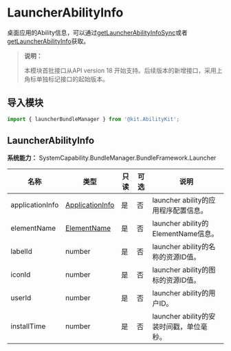 # LauncherAbilityInfo

桌面应用的Ability信息，可以通过[getLauncherAbilityInfoSync](js-apis-launcherBundleManager.md#launcherbundlemanagergetlauncherabilityinfosync)<!--Del-->或者[getLauncherAbilityInfo](js-apis-launcherBundleManager-sys.md#launcherbundlemanagergetlauncherabilityinfo9)<!--DelEnd-->获取。

> **说明：**
>
> 本模块首批接口从API version 18 开始支持。后续版本的新增接口，采用上角标单独标记接口的起始版本。
>

## 导入模块

```ts
import { launcherBundleManager } from '@kit.AbilityKit';
```

## LauncherAbilityInfo

**系统能力：** SystemCapability.BundleManager.BundleFramework.Launcher

| 名称            | 类型                                                        | 只读 | 可选 | 说明                                 |
| --------------- | ----------------------------------------------------------- | ---- | ---- | ------------------------------------ |
| applicationInfo | [ApplicationInfo](js-apis-bundleManager-applicationInfo.md) | 是   | 否   | launcher ability的应用程序配置信息。 |
| elementName     | [ElementName](js-apis-bundleManager-elementName.md)         | 是   | 否   | launcher ability的ElementName信息。    |
| labelId         | number                                                      | 是   | 否   | launcher ability的名称的资源ID值。      |
| iconId          | number                                                      | 是   | 否   | launcher ability的图标的资源ID值。      |
| userId          | number                                                      | 是   | 否   | launcher ability的用户ID。             |
| installTime     | number                                                      | 是   | 否   | launcher ability的安装时间戳，单位毫秒。 |